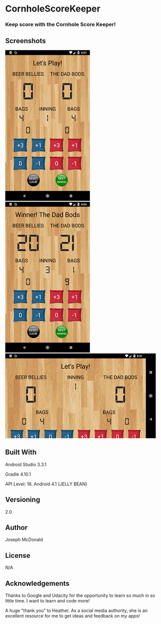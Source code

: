 # CornholeScoreKeeper

### Keep score with the Cornhole Score Keeper!

## Screenshots

![Screenshot](/app/screenshots/Screenshot_Main.png) ![Screenshot](/app/screenshots/Screenshot_Win.png) ![Screenshot](/app/screenshots/Screenshot_Land.png)

## Built With

Android Studio 3.3.1

Gradle 4.10.1

API Level: 16. Android 4.1 (JELLY BEAN)

## Versioning

2.0

## Author

Joseph McDonald

## License

N/A

## Acknowledgements

Thanks to Google and Udacity for the opportunity to learn so much in so little time. I want to learn and code more!

A huge "thank you" to Heather. As a social media authority, she is an excellent resource for me to get ideas and feedback on my apps!

